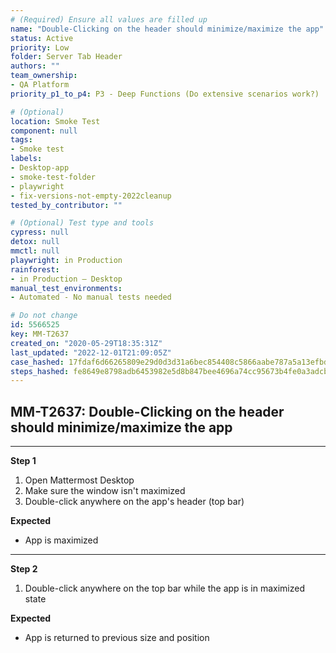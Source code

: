 ```yaml
---
# (Required) Ensure all values are filled up
name: "Double-Clicking on the header should minimize/maximize the app"
status: Active
priority: Low
folder: Server Tab Header
authors: ""
team_ownership: 
- QA Platform
priority_p1_to_p4: P3 - Deep Functions (Do extensive scenarios work?)

# (Optional)
location: Smoke Test
component: null
tags:
- Smoke test
labels: 
- Desktop-app
- smoke-test-folder
- playwright
- fix-versions-not-empty-2022cleanup
tested_by_contributor: ""

# (Optional) Test type and tools
cypress: null
detox: null
mmctl: null
playwright: in Production
rainforest: 
- in Production — Desktop
manual_test_environments:
- Automated - No manual tests needed

# Do not change
id: 5566525
key: MM-T2637
created_on: "2020-05-29T18:35:31Z"
last_updated: "2022-12-01T21:09:05Z"
case_hashed: 17fdaf6d66265809e29d0d3d31a6bec854408c5866aabe787a5a13efbdab67d6f73a6f9921b54fb20f8e22c316b439e4
steps_hashed: fe8649e8798adb6453982e5d8b847bee4696a74cc95673b4fe0a3adcb196a012b5e2229f29a066ebc733702c994370fd
---
```


<!-- (Auto-generated) Based on frontmatter's "key" and "name" -->

## MM-T2637: Double-Clicking on the header should minimize/maximize the app

---

**Step 1**

1. Open Mattermost Desktop
2. Make sure the window isn't maximized
3. Double-click anywhere on the app's header (top bar)

**Expected**

- App is maximized

---

**Step 2**

1. Double-click anywhere on the top bar while the app is in maximized state

**Expected**

- App is returned to previous size and position
